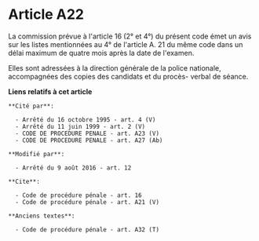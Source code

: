 # Article A22

La commission prévue à l'article 16 (2° et 4°) du présent code émet un avis sur les listes mentionnées au 4° de l'article A.
21 du même code dans un délai maximum de quatre mois après la date de l'examen. 

Elles sont adressées à la direction générale de la police nationale, accompagnées des copies des candidats et du procès-
verbal de séance.

**Liens relatifs à cet article**

	**Cité par**:

	  - Arrêté du 16 octobre 1995 - art. 4 (V)
	  - Arrêté du 11 juin 1999 - art. 2 (V)
	  - CODE DE PROCEDURE PENALE - art. A23 (V)
	  - CODE DE PROCEDURE PENALE - art. A27 (Ab)

	**Modifié par**:

	  - Arrêté du 9 août 2016 - art. 12

	**Cite**:

	  - Code de procédure pénale - art. 16
	  - Code de procédure pénale - art. A21 (V)

	**Anciens textes**:

	  - Code de procédure pénale - art. A32 (T)
